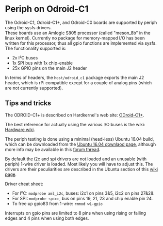 Periph on Odroid-C1
===================

The Odroid-C1, Odroid-C1+, and Odroid-C0 boards are supported by periph using the sysfs
drivers.  
These boards use an Amlogic S805 processor (called "meson_8b" in the linux kernel).
Currently no package for memory-mapped I/O has been written for this processor,
thus all gpio functions are implemented via sysfs. The functionality supported
is:
- 2x I²C buses
- 1x SPI bus with 1x chip-enable
- 25x GPIO pins on the main J2 header

In terms of headers, the `host/odroid_c1` package exports the main J2 header,
which is rPi compatible except for a couple of analog pins (which are not
currently supported).

Tips and tricks
---------------

The ODROID-C1+ is described on Hardkernel's web site:
[ODroid-C1+](http://www.hardkernel.com/main/products/prdt_info.php?g_code=G143703355573&tab_idx=2).

The best reference for actually using the various I/O buses is the wiki:
[Hardware wiki](http://odroid.com/dokuwiki/doku.php?id=en:c1_hardware).

The periph testing is done using a minimal (head-less) Ubuntu 16.04 build,
which can be downloaded from the
[Ubuntu 16.04 downlaod page](http://odroid.in/ubuntu_16.04lts/),
although more info may be available in this
[forum thread](http://forum.odroid.com/viewtopic.php?f=112&t=22789).

By default the i2c and spi drivers are not loaded and an unusable (with periph)
1-wire driver is loaded. Most likely you will have to adjust this. The
drivers are their peculiarities are described in the Ubuntu section of this
[wiki page](http://odroid.com/dokuwiki/doku.php?id=en:odroid-c1#ubuntu).

Driver cheat sheet:
- For I²C: `modprobe aml_i2c`, buses: i2c1 on pins 3&5, i2c2 on pins 27&28.
- For SPI: `modprobe spicc`, bus on pins 19, 21, 23 and chip enable pin 24.
- To free up gpio83 from 1-wire: `rmmod w1-gpio`

Interrupts on gpio pins are limited to 8 pins when using rising or falling edges
and 4 pins when using both edges.
